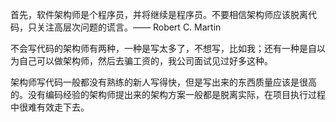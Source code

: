 
首先，软件架构师是个程序员，并将继续是程序员。不要相信架构师应该脱离代码，只关注高层次问题的谎言。—— Robert C. Martin

不会写代码的架构师有两种，一种是写太多了，不想写，比如我；还有一种是自以为自己可以做架构师，然后去骗工资的，我公司面试见过好多这种。

架构师写代码一般都没有熟练的新人写得快，但是写出来的东西质量应该是很高的。没有编码经验的架构师提出来的架构方案一般都是脱离实际，在项目执行过程中很难有效走下去。

